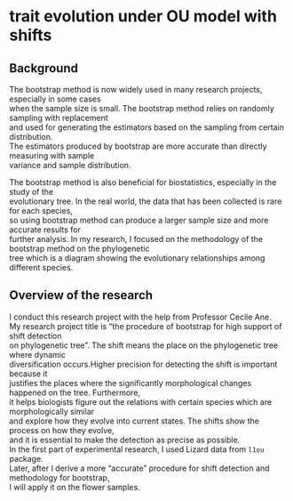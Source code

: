 # trait evolution under OU model with shifts

## Background

The bootstrap method is now widely used in many research projects, especially in some cases   
when the sample size is small. The bootstrap method relies on randomly sampling with replacement  
and used for generating the estimators based on the sampling from certain distribution.   
The estimators produced by bootstrap are more accurate than directly measuring with sample   
variance and sample distribution.  


The bootstrap method is also beneficial for biostatistics, especially in the study of the   
evolutionary tree. In the real world, the data that has been collected is rare for each species,   
so using bootstrap method can produce a larger sample size and more accurate results for  
further analysis. In my research, I focused on the methodology of the bootstrap method on the phylogenetic   
tree which is a diagram showing the evolutionary relationships among different species.  

## Overview of the research

I conduct this research project with the help from Professor Cecile Ane.  
My research project title is “the procedure of bootstrap for high support of shift detection   
on phylogenetic tree”. The shift means the place on the phylogenetic tree where dynamic  
diversification occurs.Higher precision for detecting the shift is important because it  
justifies the places where the significantly morphological changes happened on the tree. Furthermore,   
it helps biologists figure out the relations with certain species which are morphologically similar  
and explore how they evolve into current states. The shifts show the process on how they evolve,  
and it is essential to make the detection as precise as possible.  
In the first part of experimental research, I used Lizard data from `l1ou` package.   
Later, after I derive a more “accurate” procedure for shift detection and methodology for bootstrap,   
I will apply it on the flower samples.  
